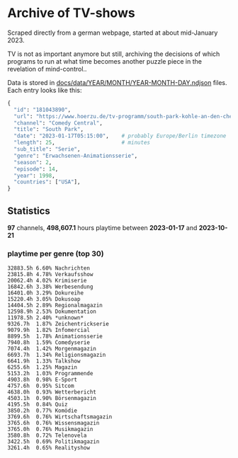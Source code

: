 # Archive of TV-shows

Scraped directly from a german webpage, started at about mid-January 2023.

TV is not as important anymore but still, archiving the decisions of which programs to run at what time
becomes another puzzle piece in the revelation of mind-control.. 

Data is stored in [docs/data/YEAR/MONTH/YEAR-MONTH-DAY.ndjson](docs/data/) files. 
Each entry looks like this:

```python
{
  "id": "181043890", 
  "url": "https://www.hoerzu.de/tv-programm/south-park-kohle-an-den-chefkoch/bid_181043890/", 
  "channel": "Comedy Central", 
  "title": "South Park", 
  "date": "2023-01-17T05:15:00",    # probably Europe/Berlin timezone 
  "length": 25,                     # minutes 
  "sub_title": "Serie", 
  "genre": "Erwachsenen-Animationsserie", 
  "season": 2, 
  "episode": 14, 
  "year": 1998, 
  "countries": ["USA"],
}
```

## Statistics

**97** channels, **498,607.1** hours playtime between **2023-01-17** and **2023-10-21**


### playtime per genre (top 30)

    32883.5h 6.60% Nachrichten
    23815.8h 4.78% Verkaufsshow
    20062.4h 4.02% Krimiserie
    16842.6h 3.38% Werbesendung
    16401.0h 3.29% Dokureihe
    15220.4h 3.05% Dokusoap
    14404.5h 2.89% Regionalmagazin
    12598.9h 2.53% Dokumentation
    11978.5h 2.40% *unknown*
    9326.7h  1.87% Zeichentrickserie
    9079.9h  1.82% Infomercial
    8899.5h  1.78% Animationsserie
    7940.8h  1.59% Comedyserie
    7074.4h  1.42% Morgenmagazin
    6693.7h  1.34% Religionsmagazin
    6641.9h  1.33% Talkshow
    6255.6h  1.25% Magazin
    5153.2h  1.03% Programmende
    4903.8h  0.98% E-Sport
    4757.6h  0.95% Sitcom
    4638.0h  0.93% Wetterbericht
    4503.1h  0.90% Börsenmagazin
    4195.5h  0.84% Quiz
    3850.2h  0.77% Komödie
    3769.6h  0.76% Wirtschaftsmagazin
    3765.6h  0.76% Wissensmagazin
    3765.0h  0.76% Musikmagazin
    3580.8h  0.72% Telenovela
    3422.5h  0.69% Politikmagazin
    3261.4h  0.65% Realityshow
